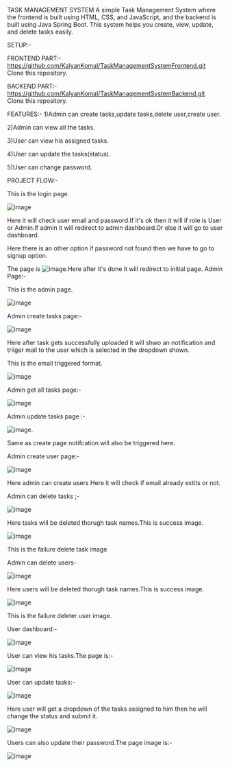 TASK MANAGEMENT SYSTEM
A simple Task Management System where the frontend is built using HTML, CSS, and JavaScript, and the backend is built using Java Spring Boot. This system helps you create, view, update, and delete tasks easily.

SETUP:-

FRONTEND PART:-
https://github.com/KalyanKomal/TaskManagementSystemFrontend.git
Clone this repository.

BACKEND PART:-
https://github.com/KalyanKomal/TaskManagementSystemBackend.git
Clone this repository.

FEATURES:-
1)Admin can create tasks,update tasks,delete user,create user.

2)Admin can view all the tasks.

3)User can view his assigned tasks.

4)User can update the tasks(status).

5)User can change password.

PROJECT FLOW:-

This is the login page.

![image](https://github.com/user-attachments/assets/48807301-9ce6-434e-8e5f-6312dcc287bb)

Here it will check user email and password.If it's ok then it will if role is User or Admin.If admin it will redirect to admin dashboard.Or else it will go to user dashboard.

Here there is an other option if password not found then we have to go to signup option. 

The page is ![image](https://github.com/user-attachments/assets/72d6f961-3bd2-4aec-b2d3-c8fbc51c87d2).Here after it's done it will redirect to initial page.
Admin Page:-

This is the admin page.

![image](https://github.com/user-attachments/assets/c709dcd4-b458-48d0-8318-d483095c2d30)

Admin create tasks page:-

![image](https://github.com/user-attachments/assets/6869f270-3141-4052-8b7d-4e08fe7c2a54) 

Here after task gets successfully uploaded it will shwo an notification and triiger mail to the user which is selected in the dropdown shown.

This is the email triggered format.

![image](https://github.com/user-attachments/assets/8a6042e3-c109-4def-add1-c29832e410eb)

Admin get all tasks page:-

![image](https://github.com/user-attachments/assets/dcfc0694-01a7-49b6-9e91-52a86219e72e)

Admin update tasks page :-

![image](https://github.com/user-attachments/assets/32f6193d-3fee-4ccd-bdf5-66b01ec0d679).

Same as create page notifcation will also be triggered here.

Admin create user page:-

![image](https://github.com/user-attachments/assets/cb06db56-882b-48e4-987e-0f2839f535b6) 

Here admin can create users Here it will check if email already extits or not.

Admin can delete tasks ;-

![image](https://github.com/user-attachments/assets/e181c3bd-8b63-40d4-a20d-c1accdfea372) 

Here tasks will be deleted thorugh task names.This is success image.

![image](https://github.com/user-attachments/assets/146cc32f-9fa6-4c6c-bbc2-0a281c452165) 

This is the failure delete task image

Admin can delete users-

![image](https://github.com/user-attachments/assets/8f91d398-e479-49ba-8fc7-b3f103a6980e) 

Here users will be deleted thorugh task names.This is success image.

![image](https://github.com/user-attachments/assets/0597d497-41a1-4357-b0cc-b8011025758b) 

This is the failure deleter user image.

User dashboard:-

![image](https://github.com/user-attachments/assets/c40fbde3-6933-4dd7-a971-0a591c227dde)

User can view his tasks.The page is:-

![image](https://github.com/user-attachments/assets/0a48401e-81a3-44b6-8d77-098b3ebeba9b)

User can update tasks:-

![image](https://github.com/user-attachments/assets/333038ec-3af8-4712-a6eb-7331c89878f8)

Here user will get a dropdown of the tasks assigned to him then he will change the status and submit it.

![image](https://github.com/user-attachments/assets/7a8427b3-6c45-4f78-983c-1bdece3e292b)

Users can also update their password.The page image is:-

![image](https://github.com/user-attachments/assets/a2e51168-d3fa-49d2-975f-e8604b0652b3)

















